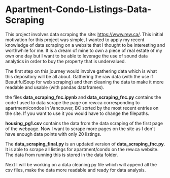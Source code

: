 # Apartment-Condo-Listings-Data-Scraping

This project involves data scraping the site: https://www.rew.ca/. This initial motivation for this project was simple, I wanted to apply my recent knowledge of data scraping on a website that I thought to be interesting and worthwhile for me. It is a dream of mine to own a piece of real estate of my own one day but I want to be able to leverage the use of sound data analytics in order to buy the property that is undervalued. 

The first step on this journey would involve gathering data which is what this depository will be all about. Gathering the raw data (with the use if BeautifulSoup for web scraping) and then cleaning the data to make it more readable and usable (with pandas dataframes). 

the files **data_scraping_fnc.ipynb** and **data_scraping_fnc.py** contains the code I used to data scrape the page on rew.ca corresponding to apartment/condos in Vancouver, BC sorted by the most recent entries on the site. If you want to use it you would have to change the filepaths. 

**housing_pg1.csv** contains the data from the data scraping of the first page of the webpage. Now I want to scrape more pages on the site as I don't have enough data points with only 20 listings. 

The **data_scraping_final.py** is an updated version of **data_scraping_fnc.py**. It is able to scrape all listings for apartment/condo on the rew.ca website. The data from running this is stored in the data folder. 

Next I will be working on a data cleaning py file which will append all the csv files, make the data more readable and ready for data analysis.
